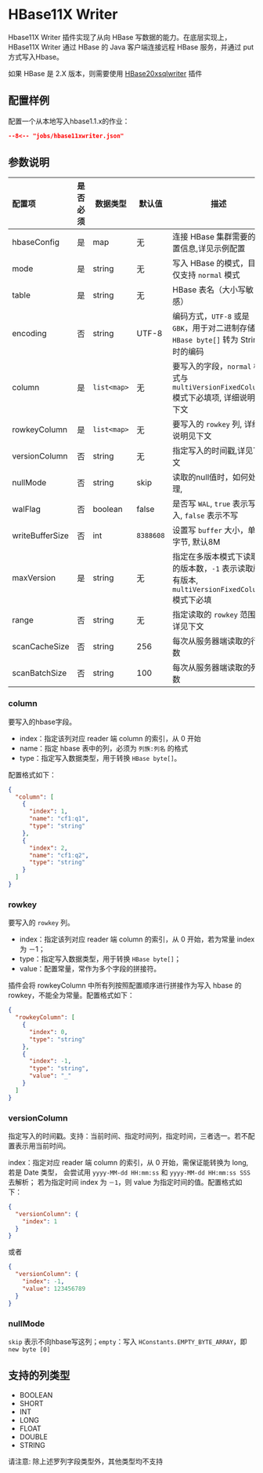 # HBase11X Writer

Hbase11X Writer 插件实现了从向 HBase 写数据的能力。在底层实现上，HBase11X Writer 通过 HBase 的 Java 客户端连接远程 HBase 服务，并通过 put 方式写入Hbase。

如果 HBase 是 2.X 版本，则需要使用 [HBase20xsqlwriter](../hbase20xsqlwriter) 插件

## 配置样例

配置一个从本地写入hbase1.1.x的作业：

```json
--8<-- "jobs/hbase11xwriter.json"
```

## 参数说明

| 配置项          | 是否必须 | 数据类型    | 默认值    | 描述                                                                                        |
| :-------------- | :------: | ----------- | --------- | ------------------------------------------------------------------------------------------- |
| hbaseConfig     |    是    | map         | 无        | 连接  HBase 集群需要的配置信息,详见示例配置                                                 |
| mode            |    是    | string      | 无        | 写入 HBase 的模式，目前仅支持 `normal` 模式                                                 |
| table           |    是    | string      | 无        | HBase 表名（大小写敏感）                                                                    |
| encoding        |    否    | string      | UTF-8     | 编码方式，`UTF-8` 或是 `GBK`，用于对二进制存储的 `HBase byte[]` 转为 String 时的编码        |
| column          |    是    | `list<map>` | 无        | 要写入的字段，`normal` 模式与  `multiVersionFixedColumn` 模式下必填项, 详细说明见下文       |
| rowkeyColumn    |    是    | `list<map>` | 无        | 要写入的 `rowkey` 列, 详细说明见下文                                                        |
| versionColumn   |    否    | string      | 无        | 指定写入的时间戳,详见下文                                                                   |
| nullMode        |    否    | string      | skip      | 读取的null值时，如何处理,                                                                   |
| walFlag         |    否    | boolean     | false     | 是否写 `WAL`, `true` 表示写入, `false` 表示不写                                             |
| writeBufferSize |    否    | int         | `8388608` | 设置写 `buffer` 大小，单位字节, 默认8M                                                      |
| maxVersion      |    是    | string      | 无        | 指定在多版本模式下读取的版本数，`-1` 表示读取所有版本, `multiVersionFixedColumn` 模式下必填 |
| range           |    否    | string      | 无        | 指定读取的 `rowkey` 范围, 详见下文                                                          |
| scanCacheSize   |    否    | string      | 256       | 每次从服务器端读取的行数                                                                    |
| scanBatchSize   |    否    | string      | 100       | 每次从服务器端读取的列数                                                                    |

### column

要写入的hbase字段。

- index：指定该列对应 reader 端 column 的索引，从 0 开始
- name：指定 hbase 表中的列，必须为 `列族:列名` 的格式
- type：指定写入数据类型，用于转换 `HBase byte[]`。

配置格式如下：

```json
{
  "column": [
    {
      "index": 1,
      "name": "cf1:q1",
      "type": "string"
    },
    {
      "index": 2,
      "name": "cf1:q2",
      "type": "string"
    }
  ]
}
```

### rowkey

要写入的 `rowkey` 列。

- index：指定该列对应 reader 端 column 的索引，从 0 开始，若为常量 index 为 －1；
- type：指定写入数据类型，用于转换 `HBase byte[]`；
- value：配置常量，常作为多个字段的拼接符。

插件会将 rowkeyColumn 中所有列按照配置顺序进行拼接作为写入 hbase 的 rowkey，不能全为常量。配置格式如下：

```json
{
  "rowkeyColumn": [
    {
      "index": 0,
      "type": "string"
    },
    {
      "index": -1,
      "type": "string",
      "value": "_"
    }
  ]
}
```

### versionColumn

指定写入的时间戳。支持：当前时间、指定时间列，指定时间，三者选一。若不配置表示用当前时间。

index：指定对应 reader 端 column 的索引，从 0 开始，需保证能转换为 long,若是 Date 类型， 会尝试用 `yyyy-MM-dd HH:mm:ss` 和 `yyyy-MM-dd HH:mm:ss SSS` 去解析； 
若为指定时间 index 为 `－1`，则 value 为指定时间的值。配置格式如下：

```json
{
  "versionColumn": {
    "index": 1
  }
}
```

或者

```json
{
  "versionColumn": {
    "index": -1,
    "value": 123456789
  }
}
```

### nullMode

 `skip` 表示不向hbase写这列；`empty`：写入 `HConstants.EMPTY_BYTE_ARRAY`，即`new byte [0]`

## 支持的列类型

- BOOLEAN
- SHORT
- INT
- LONG
- FLOAT
- DOUBLE
- STRING

请注意: 除上述罗列字段类型外，其他类型均不支持

